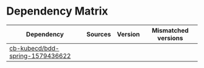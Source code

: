 # Dependency Matrix

Dependency | Sources | Version | Mismatched versions
---------- | ------- | ------- | -------------------
[cb-kubecd/bdd-spring-1579436622](https://github.com/cb-kubecd/bdd-spring-1579436622.git) |  | []() | 
